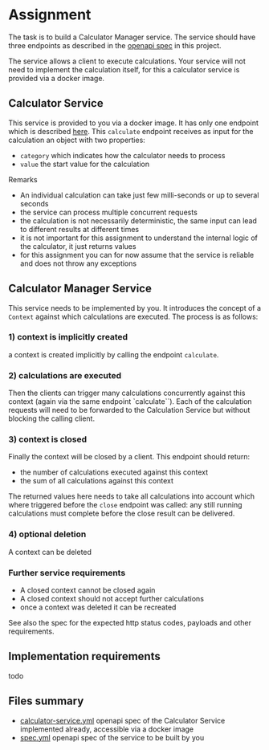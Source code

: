 # Assignment

The task is to build a Calculator Manager service.
The service should have three endpoints as described in the [openapi spec](spec.yml) in this project.

The service allows a client to execute calculations.
Your service will not need to implement the calculation itself, for this a calculator service is provided via a docker image.


## Calculator Service
This service is provided to you via a docker image. It has only one endpoint which is described [here](calculator-service.yml).
This `calculate` endpoint receives as input for the calculation an object with two properties:
- `category` which indicates how the calculator needs to process
- `value` the start value for the calculation

Remarks
- An individual calculation can take just few milli-seconds or up to several seconds
- the service can process multiple concurrent requests
- the calculation is not necessarily deterministic, the same input can lead to different results at different times
- it is not important for this assignment to understand the internal logic of the calculator, it just returns values
- for this assignment you can for now assume that the service is reliable and does not throw any exceptions


## Calculator Manager Service
This service needs to be implemented by you.
It introduces the concept of a `Context` against which calculations are executed.
The process is as follows:

### 1) context is implicitly created

a context is created implicitly by calling the endpoint `calculate`.

### 2) calculations are executed
Then the clients can trigger many calculations concurrently against this context (again via the same endpoint `calculate``).
Each of the calculation requests will need to be forwarded to the Calculation Service but without blocking the calling client.
 
### 3) context is closed
Finally the context will be closed by a client.
This endpoint should return:
- the number of calculations executed against this context
- the sum of all calculations against this context

The returned values here needs to take all calculations into account which where triggered before the `close` endpoint was called:
any still running calculations must complete before the close result can be delivered.

### 4) optional deletion
A context can be deleted

### Further service requirements

- A closed context cannot be closed again
- A closed context should not accept further calculations
- once a context was deleted it can be recreated

See also the spec for the expected http status codes, payloads and other requirements.


## Implementation requirements
todo


## Files summary

- [calculator-service.yml](calculator-service.yml) openapi spec of the Calculator Service implemented already, accessible via a docker image
- [spec.yml](spec.yml) openapi spec of the service to be built by you